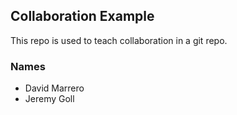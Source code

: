 
## Collaboration Example

This repo is used to teach collaboration in a git repo.

### Names

- David Marrero
- Jeremy Goll
